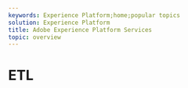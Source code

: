```yaml
---
keywords: Experience Platform;home;popular topics
solution: Experience Platform
title: Adobe Experience Platform Services
topic: overview
---
```


# ETL